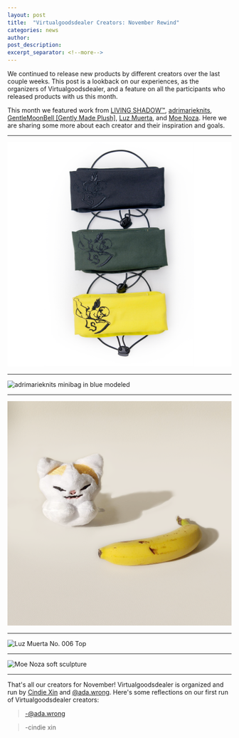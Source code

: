 ```yaml
---
layout: post
title:  "Virtualgoodsdealer Creators: November Rewind"
categories: news
author: 
post_description:
excerpt_separator: <!--more-->
---
```


We continued to release new products by different creators over the last couple weeks. This post is a lookback on our experiences, as the organizers of Virtualgoodsdealer, and a feature on all the participants who released products with us this month. <!--more-->

This month we featured work from [LIVING SHADOW™](/creatordirectory/livingshadow), [adrimarieknits](/creatordirectory/adrimarieknits), [GentleMoonBell [Gently Made Plush]](/creatordirectory/gentlemoonbell), [Luz Muerta](/creatordirectory/luzmuerta), and [Moe Noza](/creatordirectory/moenoza). Here we are sharing some more about each creator and their inspiration and goals.

-----
![LIVING SHADOW™ masks in all colors](/images/post_images/2020-12-1-virtualgoodsdealer-creators-november-rewind.md/livingshadow_mask_allcolors_square.png)

-----
![adrimarieknits minibag in blue modeled](/images/post_images/2020-12-1-virtualgoodsdealer-creators-november-rewind.md/adrimarieknits_mini_bag_blue_styled.png)

-----
![GentleMoonBell No Cat Banana Plush](/images/post_images/2020-12-1-virtualgoodsdealer-creators-november-rewind.md/gentlemoonbell_nobananacat_meme.png)

-----
![Luz Muerta No. 006 Top](/images/post_images/2020-12-1-virtualgoodsdealer-creators-november-rewind.md/luzmuerta_shirt_front_cropped.png)

-----
![Moe Noza soft sculpture](/images/post_images/2020-12-1-virtualgoodsdealer-creators-november-rewind.md/moenoza_soft_sculpture_bg.png)

-----
That's all our creators for November! Virtualgoodsdealer is organized and run by [Cindie Xin](/creatordirectory/cindiexin) and [@ada.wrong](/creatordirectory/adawrong). Here's some reflections on our first run of Virtualgoodsdealer creators:

>
>-@ada.wrong

>
>-cindie xin